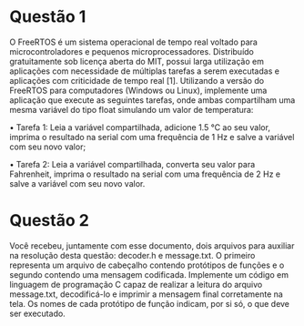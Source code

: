 
<h1>Questão 1</h1>

O FreeRTOS é um sistema operacional de tempo real voltado para microcontroladores e pequenos microprocessadores. Distribuído gratuitamente sob licença aberta do MIT, possui larga utilização em aplicações com necessidade de múltiplas tarefas a serem executadas e aplicações com criticidade de tempo real [1]. Utilizando a versão do FreeRTOS para computadores (Windows ou Linux), implemente uma aplicação que execute as seguintes tarefas, onde ambas compartilham uma mesma variável do tipo float simulando um valor de temperatura:

• Tarefa 1: Leia a variável compartilhada, adicione 1.5 °C ao seu valor, imprima o resultado na serial com uma frequência de 1 Hz e salve a variável com seu novo valor;

• Tarefa 2: Leia a variável compartilhada, converta seu valor para Fahrenheit, imprima o resultado na serial com uma frequência de 2 Hz e salve a variável com seu novo valor.


<h1>Questão 2</h1>

Você recebeu, juntamente com esse documento, dois arquivos para auxiliar na resolução desta questão: decoder.h e message.txt. O primeiro representa um arquivo de cabeçalho contendo protótipos de funções e o segundo contendo uma mensagem codificada. Implemente um código em linguagem de programação C capaz de realizar a leitura do arquivo message.txt, decodificá-lo e imprimir a mensagem final corretamente na tela. Os nomes de cada protótipo de função indicam, por si só, o que deve ser executado.
